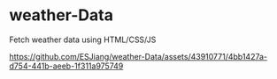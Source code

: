 # weather-Data
Fetch weather data using HTML/CSS/JS

https://github.com/ESJiang/weather-Data/assets/43910771/4bb1427a-d754-441b-aeeb-1f311a975749


